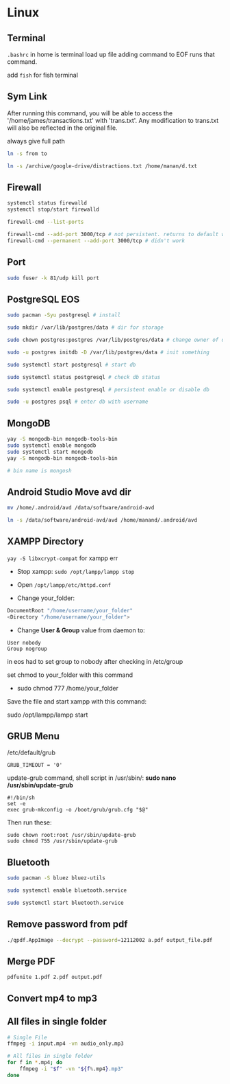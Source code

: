 # Linux 
## Terminal
`.bashrc` in home is terminal load up file adding command to EOF runs that command. 

add `fish` for fish terminal
## Sym Link
After running this command, you will be able to access the '/home/james/transactions.txt' with 'trans.txt'. Any modification to trans.txt will also be reflected in the original file.

always give full path
```sh
ln -s from to

ln -s /archive/google-drive/distractions.txt /home/manan/d.txt
```

## Firewall
```sh
systemctl status firewalld
systemctl stop/start firewalld

firewall-cmd --list-ports

firewall-cmd --add-port 3000/tcp # not persistent. returns to default when device reset
firewall-cmd --permanent --add-port 3000/tcp # didn't work
```
## Port
```sh
sudo fuser -k 81/udp kill port
```

## PostgreSQL EOS

```sh
sudo pacman -Syu postgresql # install

sudo mkdir /var/lib/postgres/data # dir for storage

sudo chown postgres:postgres /var/lib/postgres/data # change owner of dir

sudo -u postgres initdb -D /var/lib/postgres/data # init something

sudo systemctl start postgresql # start db

sudo systemctl status postgresql # check db status

sudo systemctl enable postgresql # persistent enable or disable db

sudo -u postgres psql # enter db with username
```
## MongoDB

```sh 
yay -S mongodb-bin mongodb-tools-bin
sudo systemctl enable mongodb
sudo systemctl start mongodb
yay -S mongodb-bin mongodb-tools-bin

# bin name is mongosh
```
## Android Studio Move avd dir
```sh
mv /home/.android/avd /data/software/android-avd

ln -s /data/software/android-avd/avd /home/manand/.android/avd
```

## XAMPP Directory
`yay -S libxcrypt-compat` for xampp err
* Stop xampp: `sudo /opt/lampp/lampp stop`

* Open `/opt/lampp/etc/httpd.conf`

* Change your_folder:
```sh
DocumentRoot "/home/username/your_folder"
<Directory "/home/username/your_folder">
```
 
* Change **User & Group** value from daemon to:
```
User nobody
Group nogroup
```
in eos had to set group to nobody after checking in /etc/group

set chmod to your_folder with this command

* sudo chmod 777 /home/your_folder

Save the file and start xampp with this command:

sudo /opt/lampp/lampp start

## GRUB Menu
/etc/default/grub
```
GRUB_TIMEOUT = '0'
```
update-grub command, shell script in /usr/sbin/:
**sudo nano /usr/sbin/update-grub**

```
#!/bin/sh
set -e
exec grub-mkconfig -o /boot/grub/grub.cfg "$@"
```

Then run these:

```
sudo chown root:root /usr/sbin/update-grub
sudo chmod 755 /usr/sbin/update-grub
```
## Bluetooth
```sh
sudo pacman -S bluez bluez-utils

sudo systemctl enable bluetooth.service

sudo systemctl start bluetooth.service
```
## Remove password from pdf
```sh
./qpdf.AppImage --decrypt --password=12112002 a.pdf output_file.pdf
```
## Merge PDF
```
pdfunite 1.pdf 2.pdf output.pdf
```
## Convert mp4 to mp3
## All files in single folder
```sh
# Single File
ffmpeg -i input.mp4 -vn audio_only.mp3

# All files in single folder
for f in *.mp4; do
    ffmpeg -i "$f" -vn "${f%.mp4}.mp3"
done
```